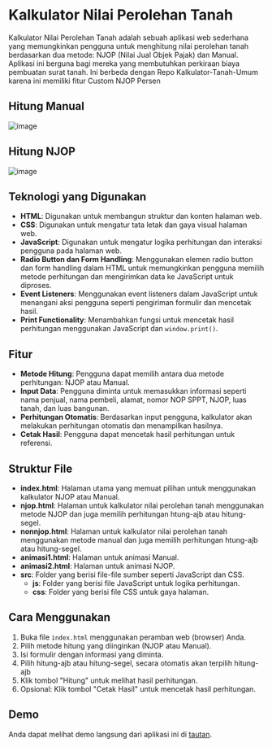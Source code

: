 # Kalkulator Nilai Perolehan Tanah

Kalkulator Nilai Perolehan Tanah adalah sebuah aplikasi web sederhana yang memungkinkan pengguna untuk menghitung nilai perolehan tanah berdasarkan dua metode: NJOP (Nilai Jual Objek Pajak) dan Manual. Aplikasi ini berguna bagi mereka yang membutuhkan perkiraan biaya pembuatan surat tanah.
Ini berbeda dengan Repo Kalkulator-Tanah-Umum karena ini memiliki fitur Custom NJOP Persen

## Hitung Manual

![image](https://github.com/MRizkiMaulana/Kalkulator-Tanah/assets/100768439/17c8cd64-1631-4003-96cf-25ec667ca715)


## Hitung NJOP

![image](https://github.com/MRizkiMaulana/Kalkulator-Tanah/assets/100768439/9544aec2-af45-4629-8584-93077661f318)


## Teknologi yang Digunakan

- **HTML**: Digunakan untuk membangun struktur dan konten halaman web.
- **CSS**: Digunakan untuk mengatur tata letak dan gaya visual halaman web.
- **JavaScript**: Digunakan untuk mengatur logika perhitungan dan interaksi pengguna pada halaman web.
- **Radio Button dan Form Handling**: Menggunakan elemen radio button dan form handling dalam HTML untuk memungkinkan pengguna memilih metode perhitungan dan mengirimkan data ke JavaScript untuk diproses.
- **Event Listeners**: Menggunakan event listeners dalam JavaScript untuk menangani aksi pengguna seperti pengiriman formulir dan mencetak hasil.
- **Print Functionality**: Menambahkan fungsi untuk mencetak hasil perhitungan menggunakan JavaScript dan `window.print()`.


## Fitur

- **Metode Hitung**: Pengguna dapat memilih antara dua metode perhitungan: NJOP atau Manual.
- **Input Data**: Pengguna diminta untuk memasukkan informasi seperti nama penjual, nama pembeli, alamat, nomor NOP SPPT, NJOP, luas tanah, dan luas bangunan.
- **Perhitungan Otomatis**: Berdasarkan input pengguna, kalkulator akan melakukan perhitungan otomatis dan menampilkan hasilnya.
- **Cetak Hasil**: Pengguna dapat mencetak hasil perhitungan untuk referensi.

## Struktur File

- **index.html**: Halaman utama yang memuat pilihan untuk menggunakan kalkulator NJOP atau Manual.
- **njop.html**: Halaman untuk kalkulator nilai perolehan tanah menggunakan metode NJOP dan juga memilih perhitungan htung-ajb atau hitung-segel.
- **nonnjop.html**: Halaman untuk kalkulator nilai perolehan tanah menggunakan metode manual dan juga memilih perhitungan htung-ajb atau hitung-segel.
- **animasi1.html**: Halaman untuk animasi Manual.
- **animasi2.html**: Halaman untuk animasi NJOP.
- **src**: Folder yang berisi file-file sumber seperti JavaScript dan CSS.
  - **js**: Folder yang berisi file JavaScript untuk logika perhitungan.
  - **css**: Folder yang berisi file CSS untuk gaya halaman.

## Cara Menggunakan

1. Buka file `index.html` menggunakan peramban web (browser) Anda.
2. Pilih metode hitung yang diinginkan (NJOP atau Manual).
3. Isi formulir dengan informasi yang diminta.
4. Pilih hitung-ajb atau hitung-segel, secara otomatis akan terpilih hitung-ajb
5. Klik tombol "Hitung" untuk melihat hasil perhitungan.
6. Opsional: Klik tombol "Cetak Hasil" untuk mencetak hasil perhitungan.

## Demo

Anda dapat melihat demo langsung dari aplikasi ini di [tautan](https://mrizkimaulana.github.io/Kalkulator-Tanah/).



